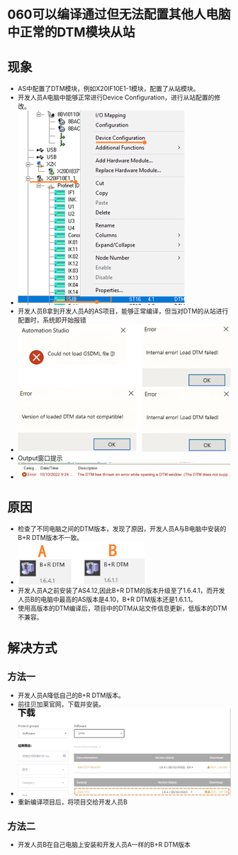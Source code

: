 # 060可以编译通过但无法配置其他人电脑中正常的DTM模块从站
# 现象
- AS中配置了DTM模块，例如X20IF10E1-1模块，配置了从站模块。
- 开发人员A电脑中能够正常进行Device Configuration，进行从站配置的修改。
- ![Img](FILES/060可以编译通过但无法配置其他人电脑中正常的DTM模块从站.md/img-20221013161625.png)
- 开发人员B拿到开发人员A的AS项目，能够正常编译，但当对DTM的从站进行配置时，系统即开始报错
- ![Img](FILES/060可以编译通过但无法配置其他人电脑中正常的DTM模块从站.md/img-20221013171340.png)
- Output窗口提示
- ![Img](FILES/060可以编译通过但无法配置其他人电脑中正常的DTM模块从站.md/img-20221013171940.png)

# 原因
- 检查了不同电脑之间的DTM版本，发现了原因，开发人员A与B电脑中安装的B+R DTM版本不一致。
- ![Img](FILES/060可以编译通过但无法配置其他人电脑中正常的DTM模块从站.md/img-20221013172256.png)
- 开发人员A之前安装了AS4.12,因此B+R DTM的版本升级至了1.6.4.1，而开发人员B的电脑中最高的AS版本是4.10，B+R DTM版本还是1.6.1.1。
- 使用高版本的DTM编译后，项目中的DTM从站文件信息更新，低版本的DTM不兼容。

# 解决方式
## 方法一 
- 开发人员A降低自己的B+R DTM版本。
- 前往贝加莱官网，下载并安装。
- ![Img](FILES/060可以编译通过但无法配置其他人电脑中正常的DTM模块从站.md/img-20221013175051.png)
- 重新编译项目后，将项目交给开发人员B

## 方法二
- 开发人员B在自己电脑上安装和开发人员A一样的B+R DTM版本

